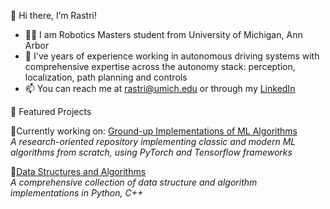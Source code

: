  👋 Hi there, I’m Rastri! 

* 🧑‍🎓 I am Robotics Masters student from University of Michigan, Ann Arbor
* 🌱 I've years of experience working in autonomous driving systems with comprehensive expertise across the autonomy stack: perception, localization, path planning and controls 
* 📫 You can reach me at rastri@umich.edu or through my [LinkedIn](https://www.linkedin.com/in/rastridey/)

📂 Featured Projects <br>

🔹Currently working on: [Ground-up Implementations of ML Algorithms](https://github.com/rastri-dey/Ground-up-implementations-ML-algorithms-) <br>
*A research-oriented repository implementing classic and modern ML algorithms from scratch, using PyTorch and Tensorflow frameworks*

🔹[Data Structures and Algorithms](https://github.com/rastri-dey/Data-Structures-and-Algorithms) <br>
*A comprehensive collection of data structure and algorithm implementations in Python, C++*

